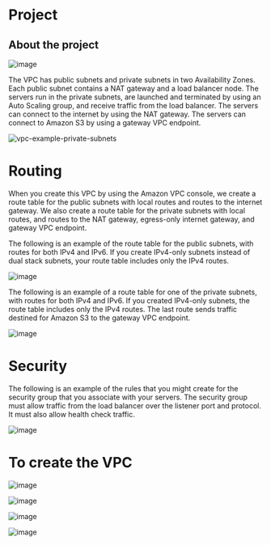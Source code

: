 # Project
## About the project
![image](https://github.com/mallikharjuna160003/30-Days-of-AWS/assets/74324685/69a2f565-20f2-4e7d-86de-6ee487510b51)

The VPC has public subnets and private subnets in two Availability Zones. Each public subnet contains a NAT gateway and a load balancer node. The servers run in the private subnets, are launched and terminated by using an Auto Scaling group, and receive traffic from the load balancer. The servers can connect to the internet by using the NAT gateway. The servers can connect to Amazon S3 by using a gateway VPC endpoint.

![vpc-example-private-subnets](https://github.com/mallikharjuna160003/30-Days-of-AWS/assets/74324685/4f7125d2-0bdc-4e55-a1f6-c0c014a3e196)

# Routing

When you create this VPC by using the Amazon VPC console, we create a route table for the public subnets with local routes and routes to the internet gateway. We also create a route table for the private subnets with local routes, and routes to the NAT gateway, egress-only internet gateway, and gateway VPC endpoint.

The following is an example of the route table for the public subnets, with routes for both IPv4 and IPv6. If you create IPv4-only subnets instead of dual stack subnets, your route table includes only the IPv4 routes.

![image](https://github.com/mallikharjuna160003/30-Days-of-AWS/assets/74324685/952a80b0-588e-4b0b-8a61-8d99fa922971)

The following is an example of a route table for one of the private subnets, with routes for both IPv4 and IPv6. If you created IPv4-only subnets, the route table includes only the IPv4 routes. The last route sends traffic destined for Amazon S3 to the gateway VPC endpoint.

![image](https://github.com/mallikharjuna160003/30-Days-of-AWS/assets/74324685/db158e38-f4da-481f-9813-a05903bac50b)

# Security

The following is an example of the rules that you might create for the security group that you associate with your servers. The security group must allow traffic from the load balancer over the listener port and protocol. It must also allow health check traffic.

![image](https://github.com/mallikharjuna160003/30-Days-of-AWS/assets/74324685/179621a0-2ab8-45cc-b608-3f379ac23633)

# To create the VPC
![image](https://github.com/mallikharjuna160003/30-Days-of-AWS/assets/74324685/d74057b7-f8da-42a8-8728-8d7ab85287eb)

![image](https://github.com/mallikharjuna160003/30-Days-of-AWS/assets/74324685/5088f9af-a92a-4517-b79f-66a7d7336f9c)

![image](https://github.com/mallikharjuna160003/30-Days-of-AWS/assets/74324685/8a2a998f-285a-4dfb-a301-c758fb48d3e0)

![image](https://github.com/mallikharjuna160003/30-Days-of-AWS/assets/74324685/e97966de-542c-4f7d-8946-0f95ffbd2b36)






